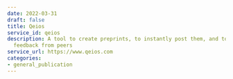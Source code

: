 ```yaml
---
date: 2022-03-31
draft: false
title: Qeios
service_id: qeios
description: A tool to create preprints, to instantly post them, and to receive early
  feedback from peers
service_url: https://www.qeios.com
categories:
- general_publication
---
```



